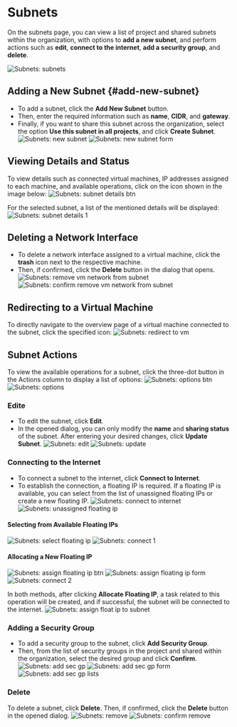 # Subnets

On the subnets page, you can view a list of project and shared subnets within the organization, with options to **add a new subnet**, and perform actions such as **edit**, **connect to the internet**, **add a security group**, and **delete**.

![Subnets: subnets](img/subnets.png)

## Adding a New Subnet {#add-new-subnet}

- To add a subnet, click the **Add New Subnet** button.
- Then, enter the required information such as **name**, **CIDR**, and **gateway**.
- Finally, if you want to share this subnet across the organization, select the option **Use this subnet in all projects**, and click **Create Subnet**.
  ![Subnets: new subnet](img/new-subnet-btn.png)
  ![Subnets: new subnet form](img/new-subnet-form.png)

## Viewing Details and Status

To view details such as connected virtual machines, IP addresses assigned to each machine, and available operations, click on the icon shown in the image below:
![Subnets: subnet details btn](img/subnet-details-btn.png)

For the selected subnet, a list of the mentioned details will be displayed:
![Subnets: subnet details 1](img/subnet-details-1.png)

## Deleting a Network Interface

- To delete a network interface assigned to a virtual machine, click the **trash** icon next to the respective machine.
- Then, if confirmed, click the **Delete** button in the dialog that opens.
  ![Subnets: remove vm network from subnet](img/remove-vm-network-from-subnet.png)
  ![Subnets: confirm remove vm network from subnet](img/confirm-remove-vm-network-from-subnet.png)

## Redirecting to a Virtual Machine

To directly navigate to the overview page of a virtual machine connected to the subnet, click the specified icon:
![Subnets: redirect to vm](img/redirect-to-vm.png)

## Subnet Actions

To view the available operations for a subnet, click the three-dot button in the Actions column to display a list of options:
![Subnets: options btn](img/subnet-actions-btn.png)
![Subnets: options](img/subnet-actions.png)

### Edite

- To edit the subnet, click **Edit**.
- In the opened dialog, you can only modify the **name** and **sharing status** of the subnet. After entering your desired changes, click **Update Subnet**.
  ![Subnets: edit](img/edit-subnet.png)
  ![Subnets: update](img/update-subnet.png)

### Connecting to the Internet

- To connect a subnet to the internet, click **Connect to Internet**.
- To establish the connection, a floating IP is required. If a floating IP is available, you can select from the list of unassigned floating IPs or create a new floating IP.
  ![Subnets: connect to internet](img/connect-to-internet.png)
  ![Subnets: unassigned floating ip](img/unassigned-floating-ip.png)

#### Selecting from Available Floating IPs

![Subnets: select floating ip](img/select-unassigned-floating-ip.png)
![Subnets: connect 1](img/connect-to-internet-1.png)

#### Allocating a New Floating IP

![Subnets: assign floating ip btn](img/assign-floating-ip-btn.png)
![Subnets: assign floating ip form](img/assign-floating-ip-form.png)
![Subnets: connect 2](img/connect-to-internet-2.png)

In both methods, after clicking **Allocate Floating IP**, a task related to this operation will be created, and if successful, the subnet will be connected to the internet.
![Subnets: assign float ip to subnet](img/assign-float-ip-to-subnet.png)

### Adding a Security Group

- To add a security group to the subnet, click **Add Security Group**.
- Then, from the list of security groups in the project and shared within the organization, select the desired group and click **Confirm**.
  ![Subnets: add sec gp](img/add-sec-gp-to-subnet.png)
  ![Subnets: add sec gp form](img/add-sec-gp-to-subnet-form.png)
  ![Subnets: add sec gp lists](img/sec-gp-lists.png)

### Delete

To delete a subnet, click **Delete**.
Then, if confirmed, click the **Delete** button in the opened dialog.
![Subnets: remove](img/remove-subnet.png)
![Subnets: confirm remove](img/confirm-remove-subnet.png)
